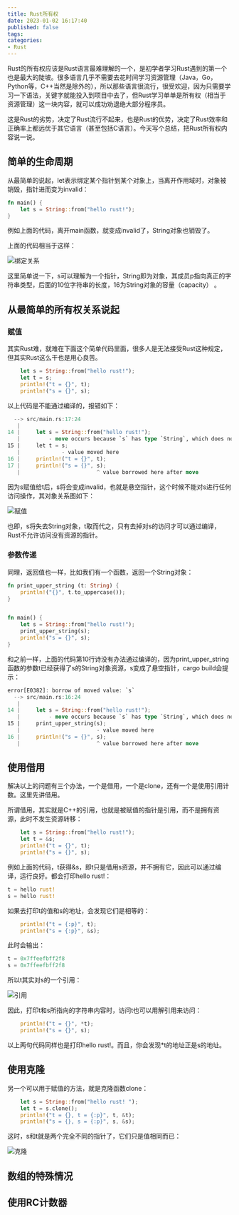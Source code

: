 ```yaml
---
title: Rust所有权
date: 2023-01-02 16:17:40
published: false
tags:
categories:
- Rust
---
```


Rust的所有权应该是Rust语言最难理解的一个，是初学者学习Rust遇到的第一个也是最大的陡坡。很多语言几乎不需要去花时间学习资源管理（Java，Go，Python等，C++当然是除外的），所以那些语言很流行，很受欢迎，因为只需要学习一下语法，关键字就能投入到项目中去了，但Rust学习单单是所有权（相当于资源管理）这一块内容，就可以成功劝退绝大部分程序员。

这是Rust的劣势，决定了Rust流行不起来，也是Rust的优势，决定了Rust效率和正确率上都远优于其它语言（甚至包括C语言）。今天写个总结，把Rust所有权内容说一说。



## 简单的生命周期

从最简单的说起，let表示绑定某个指针到某个对象上，当离开作用域时，对象被销毁，指针进而变为invalid：

```rust
fn main() {
    let s = String::from("hello rust!");
}
```

例如上面的代码，离开main函数，就变成invalid了，String对象也销毁了。

上面的代码相当于这样：

![绑定关系](https://www.jackhuang.cc/svg/rust_所有权.svg)

这里简单说一下，s可以理解为一个指针，String即为对象，其成员p指向真正的字符串类型，后面的10位字符串的长度，16为String对象的容量（capacity） 。

## 从最简单的所有权关系说起

### 赋值

其实Rust难，就难在下面这个简单代码里面，很多人是无法接受Rust这种规定，但其实Rust这么干也是用心良苦。

```rust
    let s = String::from("hello rust!");
    let t = s;
    println!("t = {}", t);
    println!("s = {}", s);
```

以上代码是不能通过编译的，报错如下：

```rust
  --> src/main.rs:17:24
   |
14 |     let s = String::from("hello rust!");
   |         - move occurs because `s` has type `String`, which does not implement the `Copy` trait
15 |     let t = s;
   |             - value moved here
16 |     println!("t = {}", t);
17 |     println!("s = {}", s);
   |                        ^ value borrowed here after move
```

因为s赋值给t后，s将会变成invalid，也就是悬空指针，这个时候不能对s进行任何访问操作，其对象关系图如下：

![赋值](https://www.jackhuang.cc/svg/rust赋值.svg)

也即，s将失去String对象，t取而代之，只有去掉对s的访问才可以通过编译，Rust不允许访问没有资源的指针。



### 参数传递

同理，返回值也一样，比如我们有一个函数，返回一个String对象：

```rust
fn print_upper_string (t: String) {
    println!("{}", t.to_uppercase());
}


fn main() {
    let s = String::from("hello rust!");
    print_upper_string(s);
    println!("s = {}", s);
}
```

和之前一样，上面的代码第10行诗没有办法通过编译的，因为print_upper_string函数的参数t已经获得了s的String对象资源，s变成了悬空指针，cargo build会提示：

```rust
error[E0382]: borrow of moved value: `s`
  --> src/main.rs:16:24
   |
14 |     let s = String::from("hello rust!");
   |         - move occurs because `s` has type `String`, which does not implement the `Copy` trait
15 |     print_upper_string(s);
   |                        - value moved here
16 |     println!("s = {}", s);
   |                        ^ value borrowed here after move
```



## 使用借用

解决以上的问题有三个办法，一个是借用，一个是clone，还有一个是使用引用计数。这里先讲借用。

所谓借用，其实就是C++的引用，也就是被赋值的指针是引用，而不是拥有资源，此时不发生资源转移：

```rust
    let s = String::from("hello rust!");
    let t = &s;
    println!("t = {}", t);
    println!("s = {}", s);
```

例如上面的代码，t获得&s，即t只是借用s资源，并不拥有它，因此可以通过编译，运行良好。都会打印hello rust!：

```rust
t = hello rust! 
s = hello rust! 
```

如果去打印t的值和s的地址，会发现它们是相等的：

```rust
    println!("t = {:p}", t);
    println!("s = {:p}", &s);
```

此时会输出：

```rust
t = 0x7ffeefbff2f8
s = 0x7ffeefbff2f8
```

所以t其实对s的一个引用：

![引用](https://www.jackhuang.cc/svg/rust引用.svg)

因此，打印t和s所指向的字符串内容时，访问t也可以用解引用来访问：

```rust
    println!("t = {}", *t);
    println!("s = {}", s);
```

以上两句代码同样也是打印hello rust!。而且，你会发现*t的地址正是s的地址。

## 使用克隆

另一个可以用于赋值的方法，就是克隆函数clone：

```rust
    let s = String::from("hello rust! ");
    let t = s.clone();
    println!("t = {}, t = {:p}", t, &t);
    println!("s = {}, s = {:p}", s, &s);
```

这时，s和t就是两个完全不同的指针了，它们只是值相同而已：

![克隆](https://www.jackhuang.cc/svg/rust_clone.svg)



## 数组的特殊情况



## 使用RC计数器



